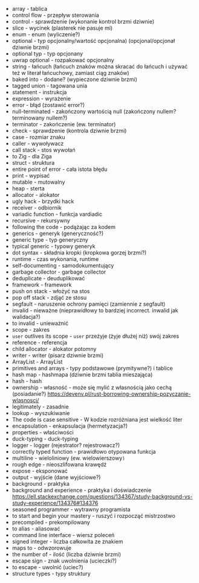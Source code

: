 - array - tablica
- control flow - przepływ sterowania
- control - sprawdzenie (wykonanie kontrol brzmi dziwnie)
- slice - wycinek (plasterek nie pasuje mi)
- enum - enum (wyliczenie?)
- optional - typ opcjonalny/wartość opcjonalna) (opcjonal/opcjonał dziwnie brzmi)
- optional typ - typ opcjonany
- uwrap optional - rozpakować opcjonalny
- string - łańcuch (łańcuch znaków można skracać do łańcuch i używać też w literał łańcuchowy, zamiast ciąg znaków)
- baked into - dodane? (wypieczone dziwnie brzmi)
- tagged union - tagowana unia
- statement - instrukcja
- expression - wyrażenie
- error - błąd (zostawić error?)
- null-terminated - zakończony wartością null (zakończony nullem? terminowany nullem?)
- terminator - zakończenie (ew. terminator)
- check - sprawdzenie (kontrola dziwnie brzmi)
- case - rozmiar znaku
- caller - wywoływacz
- call stack - stos wywołań
- to Zig - dla Ziga
- struct - struktura
- entire point of error - cała istota błędu
- print - wypisać
- mutable - mutowalny
- heap - sterta
- allocator - alokator
- ugly hack - brzydki hack
- receiver - odbiornik
- variadic function - funkcja vardiadic
- recursive - rekursywny
- following the code - podążając za kodem
- generics - generyk (generyczność?)
- generic type - typ generyczny
- typical generic - typowy generyk
- dot syntax - składnia kropki (kropkowa gorzej brzmi?)
- runtime - czas wykonania, runtime
- self-documenting - samodokumentujący
- garbage collector - garbage collector
- deduplicate - deuduplikować
- framework - framework
- push on stack - włożyć na stos
- pop off stack - zdjąć ze stosu
- segfault - naruszenie ochrony pamięci (zamiennie z segfault)
- invalid - nieważne (nieprawidłowy to bardziej incorrect. inwalid jak walidacja?)
- to invalid - unieważnić
- scope - zakres
- `user` outlives its scope - `user` przeżyje (żyje dłużej niż) swój zakres
- reference - referencja
- child allocator - alokator potomny
- writer - writer (pisarz dziwnie brzmi)
- ArrayList - ArrayList
- primitives and arrays - typy podstawowe (prymitywne?) i tablice
- hash map - hashmapa (dziwnie brzmi tablia mieszająca)
- hash - hash
- ownership - własność - może się mylić z własnością jako cechą (posiadanie?) https://devenv.pl/rust-borrowing-ownership-pozyczanie-wlasnosci/
- legitimately - zasadnie
- lookup - wyszukiwanie
- The code is case sensitive - W kodzie rozróżniana jest wielkość liter
- encapsulation - enkapsulacja (hermetyzacja?)
- properties - właściwości
- duck-typing - duck-typing
- logger - logger (rejestrator? rejestrowacz?)
- correctly typed function - prawidłowo otypowana funkcja
- multiline - wieloliniowy (ew. wielowierszowy`)`
- rough edge - nieoszlifowana krawędź
- expose - eksponować
- output - wyjście (dane wyjściowe?)
- background - praktyka
- background and experience - praktyka i doświadczenie https://ell.stackexchange.com/questions/134367/study-background-vs-study-experience/134376#134376
- seasoned programmer - wytrawny programista
- to start and begin your mastery - ruszyć i rozpocząć mistrzostwo
- precompiled - prekompilowany
- to alias - aliasować
- command line interface - wiersz poleceń
- signed integer - liczba całkowita ze znakiem
- maps to - odwzorowuje
- the number of - ilość (liczba dziwnie brzmi)
- escape sign - znak uwolnienia (ucieczki?)
- to escape - uwolnić (uciec?)
- structure types - typy struktury
